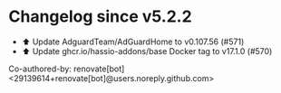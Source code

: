 # Changelog since v5.2.2
- ⬆️ Update AdguardTeam/AdGuardHome to v0.107.56 (#571) 
- ⬆️ Update ghcr.io/hassio-addons/base Docker tag to v17.1.0 (#570)

Co-authored-by: renovate[bot] <29139614+renovate[bot]@users.noreply.github.com> 
